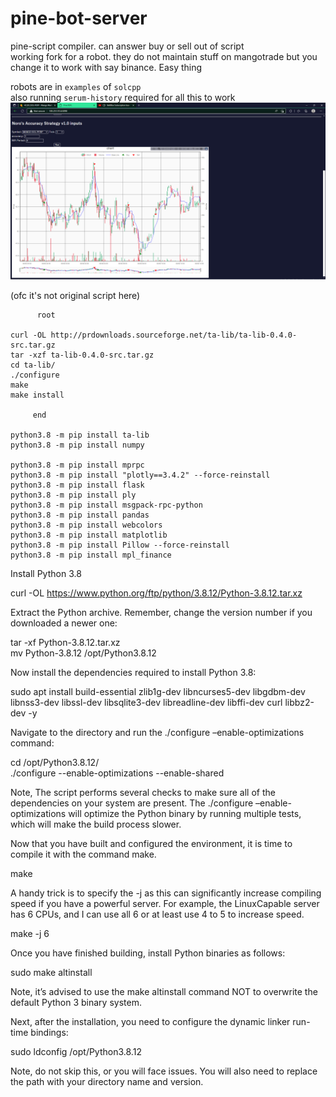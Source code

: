 # pine-bot-server
pine-script compiler. can answer buy or sell out of script  
working fork for a robot. they do not maintain stuff on mangotrade but you change it to work with say binance. Easy thing
  
  
robots are in `examples` of `solcpp`  
also running `serum-history` required for all this to work
![Screen1](/Untitled.png)  
  
(ofc it's not original script here)
  
```
      root

curl -OL http://prdownloads.sourceforge.net/ta-lib/ta-lib-0.4.0-src.tar.gz
tar -xzf ta-lib-0.4.0-src.tar.gz
cd ta-lib/
./configure
make
make install

     end

python3.8 -m pip install ta-lib
python3.8 -m pip install numpy

python3.8 -m pip install mprpc
python3.8 -m pip install "plotly==3.4.2" --force-reinstall
python3.8 -m pip install flask
python3.8 -m pip install ply
python3.8 -m pip install msgpack-rpc-python
python3.8 -m pip install pandas
python3.8 -m pip install webcolors
python3.8 -m pip install matplotlib
python3.8 -m pip install Pillow --force-reinstall
python3.8 -m pip install mpl_finance
```


Install Python 3.8  

curl -OL https://www.python.org/ftp/python/3.8.12/Python-3.8.12.tar.xz  

Extract the Python archive. Remember, change the version number if you downloaded a newer one:  

tar -xf Python-3.8.12.tar.xz  
mv Python-3.8.12 /opt/Python3.8.12  

Now install the dependencies required to install Python 3.8:  

sudo apt install build-essential zlib1g-dev libncurses5-dev libgdbm-dev libnss3-dev libssl-dev libsqlite3-dev libreadline-dev libffi-dev curl libbz2-dev -y  

Navigate to the directory and run the ./configure –enable-optimizations command:  

cd /opt/Python3.8.12/  
./configure --enable-optimizations --enable-shared  

Note, The script performs several checks to make sure all of the dependencies on your system are present. The ./configure –enable-optimizations will optimize the Python binary by running multiple tests, which will make the build process slower.  

Now that you have built and configured the environment, it is time to compile it with the command make.  
  
make  
  
A handy trick is to specify the -j <number of cpu> as this can significantly increase compiling speed if you have a powerful server. For example, the LinuxCapable server has 6 CPUs, and I can use all 6 or at least use 4 to 5 to increase speed.  
  
make -j 6  

Once you have finished building, install Python binaries as follows:  

sudo make altinstall  

Note, it’s advised to use the make altinstall command NOT to overwrite the default Python 3 binary system.  

Next, after the installation, you need to configure the dynamic linker run-time bindings:  

sudo ldconfig /opt/Python3.8.12  

Note, do not skip this, or you will face issues. You will also need to replace the path with your directory name and version.  

